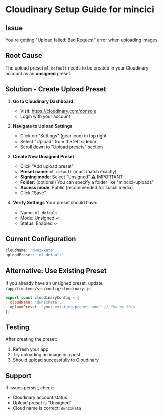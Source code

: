 # Cloudinary Setup Guide for mincici

## Issue
You're getting "Upload failed: Bad Request" error when uploading images.

## Root Cause
The upload preset `ml_default` needs to be created in your Cloudinary account as an **unsigned** preset.

## Solution - Create Upload Preset

1. **Go to Cloudinary Dashboard**
   - Visit: https://cloudinary.com/console
   - Login with your account

2. **Navigate to Upload Settings**
   - Click on "Settings" (gear icon) in top right
   - Select "Upload" from the left sidebar
   - Scroll down to "Upload presets" section

3. **Create New Unsigned Preset**
   - Click "Add upload preset"
   - **Preset name**: `ml_default` (must match exactly)
   - **Signing mode**: Select "Unsigned" ⚠️ IMPORTANT
   - **Folder**: (optional) You can specify a folder like "mincici-uploads"
   - **Access mode**: Public (recommended for social media)
   - Click "Save"

4. **Verify Settings**
   Your preset should have:
   - Name: `ml_default`
   - Mode: Unsigned ✓
   - Status: Enabled ✓

## Current Configuration
```javascript
cloudName: 'dwnzxkata'
uploadPreset: 'ml_default'
```

## Alternative: Use Existing Preset
If you already have an unsigned preset, update `/app/frontend/src/config/cloudinary.js`:

```javascript
export const cloudinaryConfig = {
  cloudName: 'dwnzxkata',
  uploadPreset: 'your-existing-preset-name' // Change this
};
```

## Testing
After creating the preset:
1. Refresh your app
2. Try uploading an image in a post
3. Should upload successfully to Cloudinary

## Support
If issues persist, check:
- Cloudinary account status
- Upload preset is "Unsigned"
- Cloud name is correct: `dwnzxkata`
